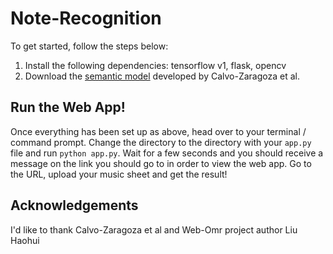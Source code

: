 # Note-Recognition

To get started, follow the steps below:

 1. Install the following dependencies: tensorflow v1, flask, opencv
 2. Download the [semantic model](https://grfia.dlsi.ua.es/primus/models/PrIMuS/Semantic-Model.zip) developed by Calvo-Zaragoza et al.

## Run the Web App!
Once everything has been set up as above, head over to your terminal / command prompt. Change the directory to the directory with your `app.py` file and run `python app.py`. Wait for a few seconds and you should receive a message on the link you should go to in order to view the web app. Go to the URL, upload your music sheet and get the result! 

## Acknowledgements
I'd like to thank Calvo-Zaragoza et al and Web-Omr project author Liu Haohui
